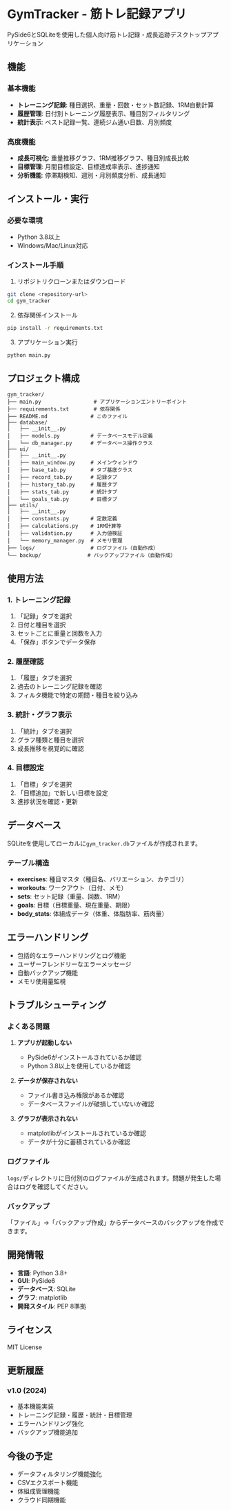 # GymTracker - 筋トレ記録アプリ

PySide6とSQLiteを使用した個人向け筋トレ記録・成長追跡デスクトップアプリケーション

## 機能

### 基本機能
- **トレーニング記録**: 種目選択、重量・回数・セット数記録、1RM自動計算
- **履歴管理**: 日付別トレーニング履歴表示、種目別フィルタリング
- **統計表示**: ベスト記録一覧、連続ジム通い日数、月別頻度

### 高度機能
- **成長可視化**: 重量推移グラフ、1RM推移グラフ、種目別成長比較
- **目標管理**: 月間目標設定、目標達成率表示、進捗通知
- **分析機能**: 停滞期検知、週別・月別頻度分析、成長通知

## インストール・実行

### 必要な環境
- Python 3.8以上
- Windows/Mac/Linux対応

### インストール手順

1. リポジトリクローンまたはダウンロード
```bash
git clone <repository-url>
cd gym_tracker
```

2. 依存関係インストール
```bash
pip install -r requirements.txt
```

3. アプリケーション実行
```bash
python main.py
```

## プロジェクト構成

```
gym_tracker/
├── main.py                 # アプリケーションエントリーポイント
├── requirements.txt        # 依存関係
├── README.md              # このファイル
├── database/
│   ├── __init__.py
│   ├── models.py          # データベースモデル定義
│   └── db_manager.py      # データベース操作クラス
├── ui/
│   ├── __init__.py
│   ├── main_window.py     # メインウィンドウ
│   ├── base_tab.py        # タブ基底クラス
│   ├── record_tab.py      # 記録タブ
│   ├── history_tab.py     # 履歴タブ
│   ├── stats_tab.py       # 統計タブ
│   └── goals_tab.py       # 目標タブ
├── utils/
│   ├── __init__.py
│   ├── constants.py       # 定数定義
│   ├── calculations.py    # 1RM計算等
│   ├── validation.py      # 入力値検証
│   └── memory_manager.py  # メモリ管理
├── logs/                  # ログファイル（自動作成）
└── backup/               # バックアップファイル（自動作成）
```

## 使用方法

### 1. トレーニング記録
1. 「記録」タブを選択
2. 日付と種目を選択
3. セットごとに重量と回数を入力
4. 「保存」ボタンでデータ保存

### 2. 履歴確認
1. 「履歴」タブを選択
2. 過去のトレーニング記録を確認
3. フィルタ機能で特定の期間・種目を絞り込み

### 3. 統計・グラフ表示
1. 「統計」タブを選択
2. グラフ種類と種目を選択
3. 成長推移を視覚的に確認

### 4. 目標設定
1. 「目標」タブを選択
2. 「目標追加」で新しい目標を設定
3. 進捗状況を確認・更新

## データベース

SQLiteを使用してローカルに`gym_tracker.db`ファイルが作成されます。

### テーブル構造
- **exercises**: 種目マスタ（種目名、バリエーション、カテゴリ）
- **workouts**: ワークアウト（日付、メモ）
- **sets**: セット記録（重量、回数、1RM）
- **goals**: 目標（目標重量、現在重量、期限）
- **body_stats**: 体組成データ（体重、体脂肪率、筋肉量）

## エラーハンドリング

- 包括的なエラーハンドリングとログ機能
- ユーザーフレンドリーなエラーメッセージ
- 自動バックアップ機能
- メモリ使用量監視

## トラブルシューティング

### よくある問題

1. **アプリが起動しない**
   - PySide6がインストールされているか確認
   - Python 3.8以上を使用しているか確認

2. **データが保存されない**
   - ファイル書き込み権限があるか確認
   - データベースファイルが破損していないか確認

3. **グラフが表示されない**
   - matplotlibがインストールされているか確認
   - データが十分に蓄積されているか確認

### ログファイル
`logs/`ディレクトリに日付別のログファイルが生成されます。問題が発生した場合はログを確認してください。

### バックアップ
「ファイル」→「バックアップ作成」からデータベースのバックアップを作成できます。

## 開発情報

- **言語**: Python 3.8+
- **GUI**: PySide6
- **データベース**: SQLite
- **グラフ**: matplotlib
- **開発スタイル**: PEP 8準拠

## ライセンス

MIT License

## 更新履歴

### v1.0 (2024)
- 基本機能実装
- トレーニング記録・履歴・統計・目標管理
- エラーハンドリング強化
- バックアップ機能追加

## 今後の予定

- データフィルタリング機能強化
- CSVエクスポート機能
- 体組成管理機能
- クラウド同期機能